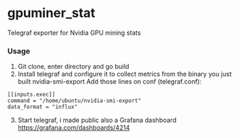 # gpuminer_stat
Telegraf exporter for Nvidia GPU mining stats

### Usage
1) Git clone, enter directory and go build 
2) Install telegraf and configure it to collect metrics from the binary you just built nvidia-smi-export
  Add those lines on conf (telegraf.conf):
  ```
 [[inputs.exec]]
  command = "/home/ubuntu/nvidia-smi-export"
  data_format = "influx"
 ```
 3) Start telegraf, i made public also a Grafana dashboard https://grafana.com/dashboards/4214
  
